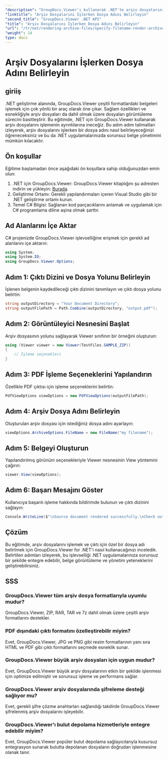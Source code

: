 ```yaml
---
"description": "GroupDocs.Viewer'ı kullanarak .NET'te arşiv dosyalarının nasıl işleneceğini öğrenin ve belge yönetimi yeteneklerini geliştirin."
"linktitle": "Arşiv Dosyalarını İşlerken Dosya Adını Belirleyin"
"second_title": "GroupDocs.Viewer .NET API"
"title": "Arşiv Dosyalarını İşlerken Dosya Adını Belirleyin"
"url": "/tr/net/rendering-archive-files/specify-filename-render-archive/"
"weight": 14
type: docs
---
```

# Arşiv Dosyalarını İşlerken Dosya Adını Belirleyin

## giriiş
.NET geliştirme alanında, GroupDocs.Viewer çeşitli formatlardaki belgeleri işlemek için çok yönlü bir araç olarak öne çıkar. Sağlam özellikleri ve esnekliğiyle arşiv dosyaları da dahil olmak üzere dosyaları görüntüleme sürecini basitleştirir. Bu eğitimde, .NET için GroupDocs.Viewer kullanarak arşiv dosyalarını işlemenin ayrıntılarına ineceğiz. Bu adım adım talimatları izleyerek, arşiv dosyalarını işlerken bir dosya adını nasıl belirleyeceğinizi öğreneceksiniz ve bu da .NET uygulamalarınızda sorunsuz belge yönetimini mümkün kılacaktır.
## Ön koşullar
Eğitime başlamadan önce aşağıdaki ön koşullara sahip olduğunuzdan emin olun:
1. .NET için GroupDocs.Viewer: GroupDocs.Viewer kitaplığını şu adresten indirin ve yükleyin: [Burada](https://releases.groupdocs.com/viewer/net/).
2. Geliştirme Ortamı: Gerekli yapılandırmaları içeren Visual Studio gibi bir .NET geliştirme ortamı kurun.
3. Temel C# Bilgisi: Sağlanan kod parçacıklarını anlamak ve uygulamak için C# programlama diline aşina olmak şarttır.

## Ad Alanlarını İçe Aktar
C# projenizde GroupDocs.Viewer işlevselliğine erişmek için gerekli ad alanlarını içe aktarın:
```csharp
using System;
using System.IO;
using GroupDocs.Viewer.Options;
```
## Adım 1: Çıktı Dizini ve Dosya Yolunu Belirleyin
İşlenen belgenin kaydedileceği çıktı dizinini tanımlayın ve çıktı dosya yolunu belirtin:
```csharp
string outputDirectory = "Your Document Directory";
string outputFilePath = Path.Combine(outputDirectory, "output.pdf");
```
## Adım 2: Görüntüleyici Nesnesini Başlat
Arşiv dosyasının yolunu sağlayarak Viewer sınıfının bir örneğini oluşturun:
```csharp
using (Viewer viewer = new Viewer(TestFiles.SAMPLE_ZIP))
{
    // İşleme seçenekleri
}
```
## Adım 3: PDF İşleme Seçeneklerini Yapılandırın
Özellikle PDF çıktısı için işleme seçeneklerini belirtin:
```csharp
PdfViewOptions viewOptions = new PdfViewOptions(outputFilePath);
```
## Adım 4: Arşiv Dosya Adını Belirleyin
Oluşturulan arşiv dosyası için istediğiniz dosya adını ayarlayın:
```csharp
viewOptions.ArchiveOptions.FileName = new FileName("my filename");
```
## Adım 5: Belgeyi Oluşturun
Yapılandırılmış görünüm seçenekleriyle Viewer nesnesinin View yöntemini çağırın:
```csharp
viewer.View(viewOptions);
```
## Adım 6: Başarı Mesajını Göster
Kullanıcıya başarılı işleme hakkında bildirimde bulunun ve çıktı dizinini sağlayın:
```csharp
Console.WriteLine($"\nSource document rendered successfully.\nCheck output in {outputDirectory}.");
```

## Çözüm
Bu eğitimde, arşiv dosyalarını işlemek ve çıktı için özel bir dosya adı belirtmek için GroupDocs.Viewer for .NET'i nasıl kullanacağınızı inceledik. Belirtilen adımları izleyerek, bu işlevselliği .NET uygulamalarınıza sorunsuz bir şekilde entegre edebilir, belge görüntüleme ve yönetim yeteneklerini geliştirebilirsiniz.
## SSS
### GroupDocs.Viewer tüm arşiv dosya formatlarıyla uyumlu mudur?
GroupDocs.Viewer, ZIP, RAR, TAR ve 7z dahil olmak üzere çeşitli arşiv formatlarını destekler.
### PDF dışındaki çıktı formatını özelleştirebilir miyim?
Evet, GroupDocs.Viewer, JPG ve PNG gibi resim formatlarının yanı sıra HTML ve PDF gibi çıktı formatlarını seçmede esneklik sunar.
### GroupDocs.Viewer büyük arşiv dosyaları için uygun mudur?
Evet, GroupDocs.Viewer büyük arşiv dosyalarının etkin bir şekilde işlenmesi için optimize edilmiştir ve sorunsuz işleme ve performans sağlar.
### GroupDocs.Viewer arşiv dosyalarında şifreleme desteği sağlıyor mu?
Evet, gerekli şifre çözme anahtarları sağlandığı takdirde GroupDocs.Viewer şifrelenmiş arşiv dosyalarını işleyebilir.
### GroupDocs.Viewer'ı bulut depolama hizmetleriyle entegre edebilir miyim?
Evet, GroupDocs.Viewer popüler bulut depolama sağlayıcılarıyla kusursuz entegrasyon sunarak bulutta depolanan dosyaların doğrudan işlenmesine olanak tanır.